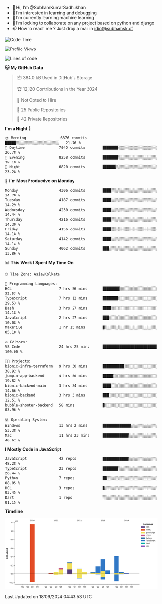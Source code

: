 - 👋 Hi, I’m @SubhamKumarSadhukhan
- 👀 I’m interested in learning and debugging
- 🌱 I’m currently learning machine learning
- 💞️ I’m looking to collaborate on any project based on python and django
- 📫 How to reach me ?
      Just drop a mail in idiot@subhamsk.cf

<!---
SubhamKumarSadhukhan/SubhamKumarSadhukhan is a ✨ special ✨ repository because its `README.md` (this file) appears on your GitHub profile.
You can click the Preview link to take a look at your changes.
--->


<!--START_SECTION:waka-->
![Code Time](http://img.shields.io/badge/Code%20Time-2%2C508%20hrs%2027%20mins-blue)

![Profile Views](http://img.shields.io/badge/Profile%20Views-6-blue)

![Lines of code](https://img.shields.io/badge/From%20Hello%20World%20I%27ve%20Written-2.9%20million%20lines%20of%20code-blue)

**🐱 My GitHub Data** 

> 📦 384.0 kB Used in GitHub's Storage 
 > 
> 🏆 12,120 Contributions in the Year 2024
 > 
> 🚫 Not Opted to Hire
 > 
> 📜 25 Public Repositories 
 > 
> 🔑 42 Private Repositories 
 > 
**I'm a Night 🦉** 

```text
🌞 Morning                6376 commits        █████░░░░░░░░░░░░░░░░░░░░   21.76 % 
🌆 Daytime                7845 commits        ███████░░░░░░░░░░░░░░░░░░   26.78 % 
🌃 Evening                8258 commits        ███████░░░░░░░░░░░░░░░░░░   28.19 % 
🌙 Night                  6820 commits        ██████░░░░░░░░░░░░░░░░░░░   23.28 % 
```
📅 **I'm Most Productive on Monday** 

```text
Monday                   4306 commits        ████░░░░░░░░░░░░░░░░░░░░░   14.70 % 
Tuesday                  4187 commits        ████░░░░░░░░░░░░░░░░░░░░░   14.29 % 
Wednesday                4230 commits        ████░░░░░░░░░░░░░░░░░░░░░   14.44 % 
Thursday                 4216 commits        ████░░░░░░░░░░░░░░░░░░░░░   14.39 % 
Friday                   4156 commits        ████░░░░░░░░░░░░░░░░░░░░░   14.18 % 
Saturday                 4142 commits        ████░░░░░░░░░░░░░░░░░░░░░   14.14 % 
Sunday                   4062 commits        ███░░░░░░░░░░░░░░░░░░░░░░   13.86 % 
```


📊 **This Week I Spent My Time On** 

```text
🕑︎ Time Zone: Asia/Kolkata

💬 Programming Languages: 
HCL                      7 hrs 56 mins       ████████░░░░░░░░░░░░░░░░░   32.53 % 
TypeScript               7 hrs 12 mins       ███████░░░░░░░░░░░░░░░░░░   29.53 % 
Bash                     3 hrs 27 mins       ████░░░░░░░░░░░░░░░░░░░░░   14.18 % 
JavaScript               2 hrs 27 mins       ███░░░░░░░░░░░░░░░░░░░░░░   10.08 % 
Makefile                 1 hr 15 mins        █░░░░░░░░░░░░░░░░░░░░░░░░   05.18 % 

🔥 Editors: 
VS Code                  24 hrs 25 mins      █████████████████████████   100.00 % 

🐱‍💻 Projects: 
bionic-infra-terraform   9 hrs 30 mins       ██████████░░░░░░░░░░░░░░░   38.92 % 
jumpin-app-backend       4 hrs 50 mins       █████░░░░░░░░░░░░░░░░░░░░   19.82 % 
bionic-backend-main      3 hrs 34 mins       ████░░░░░░░░░░░░░░░░░░░░░   14.66 % 
bionic-backend           3 hrs 3 mins        ███░░░░░░░░░░░░░░░░░░░░░░   12.51 % 
bubble-shooter-backend   58 mins             █░░░░░░░░░░░░░░░░░░░░░░░░   03.96 % 

💻 Operating System: 
Windows                  13 hrs 2 mins       █████████████░░░░░░░░░░░░   53.38 % 
Mac                      11 hrs 23 mins      ████████████░░░░░░░░░░░░░   46.62 % 
```

**I Mostly Code in JavaScript** 

```text
JavaScript               42 repos            ████████████░░░░░░░░░░░░░   48.28 % 
TypeScript               23 repos            ███████░░░░░░░░░░░░░░░░░░   26.44 % 
Python                   7 repos             ██░░░░░░░░░░░░░░░░░░░░░░░   08.05 % 
HCL                      3 repos             █░░░░░░░░░░░░░░░░░░░░░░░░   03.45 % 
Dart                     1 repo              ░░░░░░░░░░░░░░░░░░░░░░░░░   01.15 % 
```



**Timeline**

![Lines of Code chart](https://raw.githubusercontent.com/SubhamKumarSadhukhan/SubhamKumarSadhukhan/main/assets/bar_graph.png)


 Last Updated on 18/09/2024 04:43:53 UTC
<!--END_SECTION:waka-->
